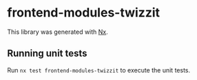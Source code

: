 # frontend-modules-twizzit

This library was generated with [Nx](https://nx.dev).

## Running unit tests

Run `nx test frontend-modules-twizzit` to execute the unit tests.
